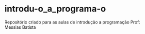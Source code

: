 # introdu-o_a_programa-o
Repositório criado para as aulas de introdução a programação
Prof: Messias Batista
